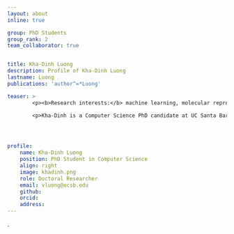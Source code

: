 ```yaml
---
layout: about
inline: true

group: PhD Students
group_rank: 2
team_collaborator: true


title: Kha-Dinh Luong
description: Profile of Kha-Dinh Luong
lastname: Luong
publications: 'author^=*Luong'

teaser: >
        <p><b>Research interests:</b> machine learning, molecular representation learning, cheminformatics </p>

        <p>Kha-Dinh is a Computer Science PhD candidate at UC Santa Barbara. He graduated from Case Western Reserve University in 2020 with a B.S degree in Computer Science. He enjoys interdisciplinary research, particularly the application of machine learning in cheminformatics and health science. Hobbies: Gaming, Pokemon ROM hacks, exploring different cultures, and trying out new cuisines.</p>




profile:
    name: Kha-Dinh Luong
    position: PhD Student in Computer Science
    align: right
    image: khadinh.png
    role: Doctoral Researcher
    email: vluong@ucsb.edu
    github: 
    orcid: 
    address:
---
```

.